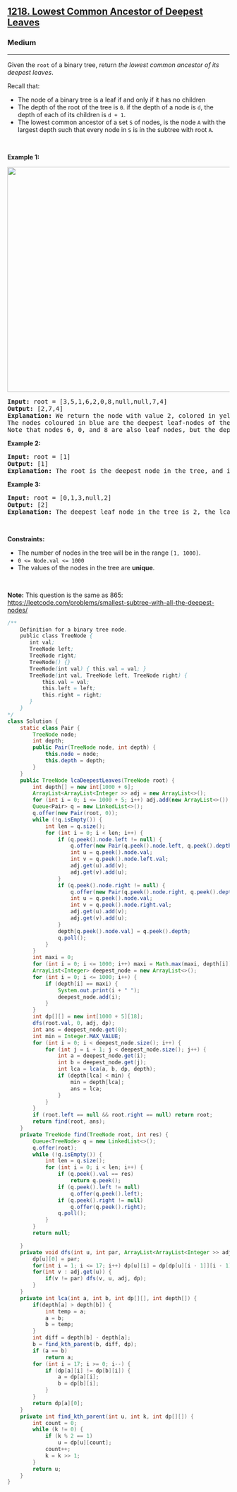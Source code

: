 <h2><a href="https://leetcode.com/problems/lowest-common-ancestor-of-deepest-leaves">1218. Lowest Common Ancestor of Deepest Leaves</a></h2><h3>Medium</h3><hr><p>Given the <code>root</code> of a binary tree, return <em>the lowest common ancestor of its deepest leaves</em>.</p>

<p>Recall that:</p>

<ul>
	<li>The node of a binary tree is a leaf if and only if it has no children</li>
	<li>The depth of the root of the tree is <code>0</code>. if the depth of a node is <code>d</code>, the depth of each of its children is <code>d + 1</code>.</li>
	<li>The lowest common ancestor of a set <code>S</code> of nodes, is the node <code>A</code> with the largest depth such that every node in <code>S</code> is in the subtree with root <code>A</code>.</li>
</ul>

<p>&nbsp;</p>
<p><strong class="example">Example 1:</strong></p>
<img alt="" src="https://s3-lc-upload.s3.amazonaws.com/uploads/2018/07/01/sketch1.png" style="width: 600px; height: 510px;" />
<pre>
<strong>Input:</strong> root = [3,5,1,6,2,0,8,null,null,7,4]
<strong>Output:</strong> [2,7,4]
<strong>Explanation:</strong> We return the node with value 2, colored in yellow in the diagram.
The nodes coloured in blue are the deepest leaf-nodes of the tree.
Note that nodes 6, 0, and 8 are also leaf nodes, but the depth of them is 2, but the depth of nodes 7 and 4 is 3.</pre>

<p><strong class="example">Example 2:</strong></p>

<pre>
<strong>Input:</strong> root = [1]
<strong>Output:</strong> [1]
<strong>Explanation:</strong> The root is the deepest node in the tree, and it&#39;s the lca of itself.
</pre>

<p><strong class="example">Example 3:</strong></p>

<pre>
<strong>Input:</strong> root = [0,1,3,null,2]
<strong>Output:</strong> [2]
<strong>Explanation:</strong> The deepest leaf node in the tree is 2, the lca of one node is itself.
</pre>

<p>&nbsp;</p>
<p><strong>Constraints:</strong></p>

<ul>
	<li>The number of nodes in the tree will be in the range <code>[1, 1000]</code>.</li>
	<li><code>0 &lt;= Node.val &lt;= 1000</code></li>
	<li>The values of the nodes in the tree are <strong>unique</strong>.</li>
</ul>

<p>&nbsp;</p>
<p><strong>Note:</strong> This question is the same as 865: <a href="https://leetcode.com/problems/smallest-subtree-with-all-the-deepest-nodes/" target="_blank">https://leetcode.com/problems/smallest-subtree-with-all-the-deepest-nodes/</a></p>

```java
/**
    Definition for a binary tree node.
    public class TreeNode {
       int val;
       TreeNode left;
       TreeNode right;
       TreeNode() {}
       TreeNode(int val) { this.val = val; }
       TreeNode(int val, TreeNode left, TreeNode right) {
           this.val = val;
           this.left = left;
           this.right = right;
       }
    }
*/
class Solution {
    static class Pair {
        TreeNode node;
        int depth;
        public Pair(TreeNode node, int depth) {
            this.node = node;
            this.depth = depth;
        }
    }
    public TreeNode lcaDeepestLeaves(TreeNode root) {
        int depth[] = new int[1000 + 6];
        ArrayList<ArrayList<Integer >> adj = new ArrayList<>();
        for (int i = 0; i <= 1000 + 5; i++) adj.add(new ArrayList<>());
        Queue<Pair> q = new LinkedList<>();
        q.offer(new Pair(root, 0));
        while (!q.isEmpty()) {
            int len = q.size();
            for (int i = 0; i < len; i++) {
                if (q.peek().node.left != null) {
                    q.offer(new Pair(q.peek().node.left, q.peek().depth + 1));
                    int u = q.peek().node.val;
                    int v = q.peek().node.left.val;
                    adj.get(u).add(v);
                    adj.get(v).add(u);
                }
                if (q.peek().node.right != null) {
                    q.offer(new Pair(q.peek().node.right, q.peek().depth + 1));
                    int u = q.peek().node.val;
                    int v = q.peek().node.right.val;
                    adj.get(u).add(v);
                    adj.get(v).add(u);
                }
                depth[q.peek().node.val] = q.peek().depth;
                q.poll();
            }
        }
        int maxi = 0;
        for (int i = 0; i <= 1000; i++) maxi = Math.max(maxi, depth[i]);
        ArrayList<Integer> deepest_node = new ArrayList<>();
        for (int i = 0; i <= 1000; i++) {
            if (depth[i] == maxi) {
                System.out.print(i + " ");
                deepest_node.add(i);
            }
        }
        int dp[][] = new int[1000 + 5][18];
        dfs(root.val, 0, adj, dp);
        int ans = deepest_node.get(0);
        int min = Integer.MAX_VALUE;
        for (int i = 0; i < deepest_node.size(); i++) {
            for (int j = i + 1; j < deepest_node.size(); j++) {
                int a = deepest_node.get(i);
                int b = deepest_node.get(j);
                int lca = lca(a, b, dp, depth);
                if (depth[lca] < min) {
                    min = depth[lca];
                    ans = lca;
                }
            }
        }
        if (root.left == null && root.right == null) return root;
        return find(root, ans);
    }
    private TreeNode find(TreeNode root, int res) {
        Queue<TreeNode> q = new LinkedList<>();
        q.offer(root);
        while (!q.isEmpty()) {
            int len = q.size();
            for (int i = 0; i < len; i++) {
                if (q.peek().val == res)
                    return q.peek();
                if (q.peek().left != null)
                    q.offer(q.peek().left);
                if (q.peek().right != null)
                    q.offer(q.peek().right);
                q.poll();
            }
        }
        return null;

    }
    private void dfs(int u, int par, ArrayList<ArrayList<Integer >> adj, int dp[][]) {
        dp[u][0] = par;
        for(int i = 1; i <= 17; i++) dp[u][i] = dp[dp[u][i - 1]][i - 1];
        for(int v : adj.get(u)) {
            if(v != par) dfs(v, u, adj, dp);
        }
    }
    private int lca(int a, int b, int dp[][], int depth[]) {
        if(depth[a] > depth[b]) {
            int temp = a;
            a = b;
            b = temp;
        }
        int diff = depth[b] - depth[a];
        b = find_kth_parent(b, diff, dp);
        if (a == b)
            return a;
        for (int i = 17; i >= 0; i--) {
            if (dp[a][i] != dp[b][i]) {
                a = dp[a][i];
                b = dp[b][i];
            }
        }
        return dp[a][0];
    }
    private int find_kth_parent(int u, int k, int dp[][]) {
        int count = 0;
        while (k != 0) {
            if (k % 2 == 1)
                u = dp[u][count];
            count++;
            k = k >> 1;
        }
        return u;
    }
}
```
